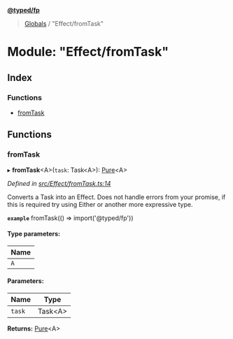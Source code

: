 **[@typed/fp](../README.md)**

> [Globals](../globals.md) / "Effect/fromTask"

# Module: "Effect/fromTask"

## Index

### Functions

* [fromTask](_effect_fromtask_.md#fromtask)

## Functions

### fromTask

▸ **fromTask**\<A>(`task`: Task\<A>): [Pure](_effect_effect_.md#pure)\<A>

*Defined in [src/Effect/fromTask.ts:14](https://github.com/TylorS/typed-fp/blob/ac98ca1/src/Effect/fromTask.ts#L14)*

Converts a Task into an Effect. Does not handle errors from your promise, if this is required
try using Either or another more expressive type.

**`example`** 
fromTask(() => import('@typed/fp'))

#### Type parameters:

Name |
------ |
`A` |

#### Parameters:

Name | Type |
------ | ------ |
`task` | Task\<A> |

**Returns:** [Pure](_effect_effect_.md#pure)\<A>

